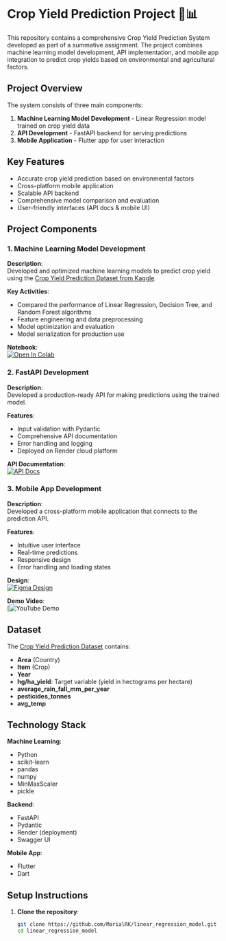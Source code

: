 # Crop Yield Prediction Project 🌾📊

This repository contains a comprehensive Crop Yield Prediction System developed as part of a summative assignment. The project combines machine learning model development, API implementation, and mobile app integration to predict crop yields based on environmental and agricultural factors.

## Project Overview

The system consists of three main components:

1. **Machine Learning Model Development** - Linear Regression model trained on crop yield data
2. **API Development** - FastAPI backend for serving predictions
3. **Mobile Application** - Flutter app for user interaction

## Key Features

- Accurate crop yield prediction based on environmental factors
- Cross-platform mobile application
- Scalable API backend
- Comprehensive model comparison and evaluation
- User-friendly interfaces (API docs & mobile UI)

## Project Components

### 1. Machine Learning Model Development

**Description**:  
Developed and optimized machine learning models to predict crop yield using the [Crop Yield Prediction Dataset from Kaggle](https://www.kaggle.com/datasets/mrigaankjaswal/crop-yield-prediction-dataset/data).

**Key Activities**:
- Compared the performance of Linear Regression, Decision Tree, and Random Forest algorithms
- Feature engineering and data preprocessing
- Model optimization and evaluation
- Model serialization for production use

**Notebook**:  
[![Open In Colab](https://colab.research.google.com/assets/colab-badge.svg)](https://colab.research.google.com/drive/1yDNFH5MmWhlc2YvNihdaEhGiwBWxBeIn?authuser=9#scrollTo=vxrvsmBYBzhd)



### 2. FastAPI Development

**Description**:  
Developed a production-ready API for making predictions using the trained model.

**Features**:
- Input validation with Pydantic
- Comprehensive API documentation
- Error handling and logging
- Deployed on Render cloud platform

**API Documentation**:  
[![API Docs](https://img.shields.io/badge/API_Docs-Swagger_UI-green)](https://fastapi-rm5x.onrender.com/docs)


### 3. Mobile App Development

**Description**:  
Developed a cross-platform mobile application that connects to the prediction API.

**Features**:
- Intuitive user interface
- Real-time predictions
- Responsive design
- Error handling and loading states

**Design**:  
[![Figma Design](https://img.shields.io/badge/Design-Figma-orange)](https://www.figma.com/design/MxoAOSFXKB7azCbUcSEhEW/Wildlife-Activity-Predictor?node-id=0-1&t=qZiQdCtCC99BJ7tF-1)

**Demo Video**:  
[![YouTube Demo](https://youtu.be/7mtrlJgmOos?si=4BWwI8CrEX5GK10q)


## Dataset

The [Crop Yield Prediction Dataset](https://www.kaggle.com/datasets/mrigaankjaswal/crop-yield-prediction-dataset/data) contains:

- **Area** (Country)
- **Item** (Crop)
- **Year**
- **hg/ha_yield**: Target variable (yield in hectograms per hectare)
- **average_rain_fall_mm_per_year**
- **pesticides_tonnes**
- **avg_temp**

## Technology Stack

**Machine Learning**:
- Python
- scikit-learn
- pandas
- numpy
- MinMaxScaler
- pickle

**Backend**:
- FastAPI
- Pydantic
- Render (deployment)
- Swagger UI

**Mobile App**:
- Flutter
- Dart

## Setup Instructions

1. **Clone the repository**:
   ```bash
   git clone https://github.com/MarialRK/linear_regression_model.git
   cd linear_regression_model
